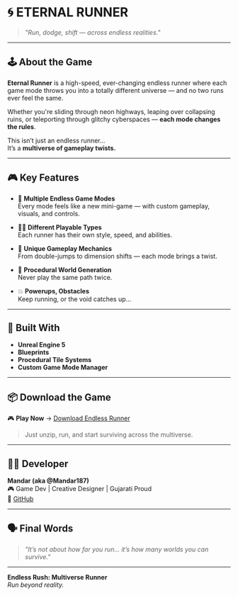 # 🌀 ETERNAL RUNNER

> *"Run, dodge, shift — across endless realities."*

---

## 🕹️ About the Game

**Eternal Runner** is a high-speed, ever-changing endless runner where each game mode throws you into a totally different universe — and no two runs ever feel the same.

Whether you're sliding through neon highways, leaping over collapsing ruins, or teleporting through glitchy cyberspaces — **each mode changes the rules**.

This isn’t just an endless runner…  
It’s a **multiverse of gameplay twists.**

---

## 🎮 Key Features

- 🔁 **Multiple Endless Game Modes**  
  Every mode feels like a new mini-game — with custom gameplay, visuals, and controls.

- 🧍‍♂️ **Different Playable Types**  
  Each runner has their own style, speed, and abilities.

- 🎯 **Unique Gameplay Mechanics**  
  From double-jumps to dimension shifts — each mode brings a twist.

- 🔄 **Procedural World Generation**  
  Never play the same path twice.

- 💥 **Powerups, Obstacles**  
  Keep running, or the void catches up…

---

## 🔧 Built With

- **Unreal Engine 5**
- **Blueprints**
- **Procedural Tile Systems**
- **Custom Game Mode Manager**
  
---

## 📦 Download the Game

🎮 **Play Now** → [Download Endless Runner](https://drive.google.com/file/d/1Bcd84KGySI9wuajJgKnq58wu4YS0u9wI/view?usp=drive_link)

> Just unzip, run, and start surviving across the multiverse.

---

## 👨‍💻 Developer

**Mandar (aka @Mandar187)**  
🎮 Game Dev | Creative Designer | Gujarati Proud  
🔗 [GitHub](https://github.com/Mandar187)  

---

## 🗣️ Final Words

> *"It’s not about how far you run... it’s how many worlds you can survive."*

---

**Endless Rush: Multiverse Runner**  
_Run beyond reality._
